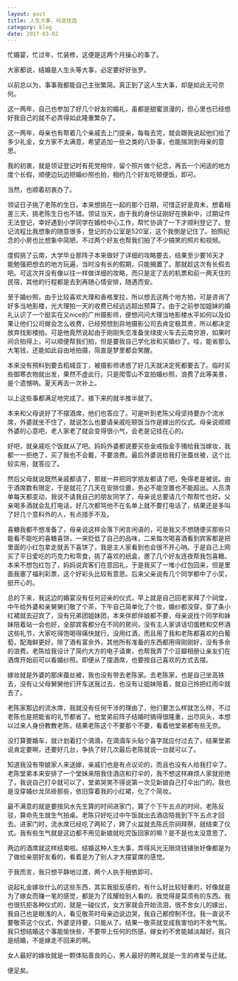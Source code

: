 ```yaml
---
layout: post
title: 人生大事，何足挂齿
category: blog
date: 2017-03-02
---
```



忙婚宴，忙过年，忙装修，这便是这两个月操心的事了。

大家都说，结婚是人生头等大事，必定要好好张罗。

以前总以为，事事我都能自己主张繁简。真正到了这人生大事，却是如此无可奈何。

这一两年，自己也参加了好几个好友的婚礼，虽都是甜蜜浪漫的，但心里也已经想好我自己的就不必弄得如此隆重繁杂了。

这一两年，母亲也有帮着几个亲戚去上门提亲，每每去完，就会跟我说起他们给了多少礼金，女方家不太满意，希望追加一些之类的八卦事，也能揣测到母亲的意思。

我的初衷，就是领证登记时有死党相伴，留个照片做个纪念，再去一个闲适的地方度个长假，顺便边玩边把婚纱照也拍，相约几个好友吃顿便饭，即可。

当然，也顺着初衷办了。

领证日子挑了老陈的生日，本来想挑在一起的那个日期，可惜正好是周末，想着相差三天，挑老陈生日也不错。领证当天，由于我的身份证刚好在换新中，过期证件无法登记，幸好遇到小学同学在婚检中心工作，帮忙协调了一下才顺利登记了。登记流程比我想象的随意很多，登记的办公室是520室，这个我倒是记住了。拍照纪念的小房也比想象中简陋，不过两个好友也帮我们拍了不少搞笑的照片和视频。

度假挑了云南，大学毕业那阵子本来做好了详细的攻略要去，结果至少要16天才能勉强把想去的地方玩遍，当时没有长的假期，只能搁置了。那就趁这次有长假去吧。可这次并没有像以往一样做详细的攻略，而只是定了去的机票和前一两天住的民宿，其他的行程都是去到再随心情安排，随遇而安。

至于婚纱照，由于比较喜欢大理和香格里拉，所以想去这两个地方拍，可是咨询了好多当地影楼，光大理拍一天的收费已经远远超出预算了。由于之前参加姐妹的婚礼认识了一个挺实在又nice的广州摄影师，便想问问大理当地影楼水平如何以及如果让他们公司做会怎么收费，已经预想到异地摄影公司去肯定极其贵，所以都决定放弃找影楼拍。可是他竟然说起由于刚刚失恋准备坐绿皮火车去云南穷游，如果时间合拍得上，可以顺便帮我们拍，但是要我自己学化妆和买婚纱了。哇，能省那么大笔钱，还能如此自由地拍摄，简直是梦里都会笑醒。

本来没有预料到要去稻城亚丁，被摄影师诱惑了好几天就决定死都要去了。临时买些御寒衣物就出发，果然不虚此行。只是爬雪山不宜拍婚纱照，浪费了此等美景，是个遗憾呐。夏天再去一次补上。

以上这些事都满足地完成了。接下来的就半推半就了。

本来和父母说好了不摆酒席，他们也答应了。可是听到老陈父母坚持要办个流水席，外婆就坐不住了，就说怎么也要请亲戚吃顿饭当作是嫁出的仪式。母亲说顺顺外婆的心意吧，老人家老了就会变得很小气，会老是记挂在心的。

好吧，就亲戚吃个饭就从了吧。妈妈外婆都说要买些金戒指金手镯给我当嫁妆，我都一一拒绝了，买了我也不会戴，不要浪费。最后外婆说给我打张蚕丝被，这个比较实用，就答应了。

然后父母就说既然亲戚都请了，那就一并把同学朋友都请了吧，免得老是被说。由于酒席数有限定，于是就花了几天在安排位置，务必不能空置也不能超出。人员清单每天都变动，我说不请我自己的朋友同学了，母亲说总要请几个帮帮忙也好。父亲喝多酒就会乱打电话，好几次都骂他不在名单上就不要打电话了，结果还是多叫了好几个意料外的人，有点措手不及。

喜糖我都不想准备了，母亲说这样会落下闲言闲语的，可是我又不想随便买那些只能看不能吃的喜糖喜饼，一来贬低了自己的品味，二来每次喝喜酒看到宾客都是把里面的小红包拿走就丢下喜饼了，我是主人家看到也会很不开心呐。于是自己上网买了平日爱吃的巧克力和零食，挑了喜欢的纸盒，邀了几个好友连夜帮我包喜糖。本来不想包红包了，妈妈说宾客们在意回礼，于是我买了一堆小红包回来，但是里面我塞了福利彩票，这个好彩头比较有意思。后来父亲说有几个同学都中了小奖，挺开心的。

总的下来，我这边的婚宴没有任何迎亲的仪式，早上就是自己回老家拜了个祠堂，中午给外婆和亲舅舅们敬了个茶，下午自己简单化了个妆，婚纱都没穿，穿了条小红裙就去迎宾了，没有兄弟团姐妹团，本来伴郎伴娘都不要，母亲说找个同学和妹妹陪着站一会也好，全部宾客都分在不同的房间，没有主人家讲话切蛋糕和交杯酒这些礼节，大家吃得饱喝得痛快就行。没用红酒，而且用了我和老陈都喜欢的白葡萄，配海鲜更好。除了酒有富余外，其他所有准备的东西都用得刚刚好，没有多余的浪费。老陈给我设计了简约大方的电子请柬，也帮我弄了个豆瓣相册让亲友们在酒席开始前可以看婚纱照。即便从了摆酒席，也要按自己喜欢的方式去摆。

嫁妆就是外婆的那床蚕丝被，我也没有带去老陈家。去老陈家，也是自己坐高铁去，没有让父母舅舅他们开车送我过去，也没有让姐妹陪着，就自己拎把红雨伞就去了。

老陈家那边的流水席，我就没有任何干涉的理由了，他们要怎么样就怎么样，不过老陈也是把能省的礼节都省了。他堂弟前阵子结婚时搞得很隆重，出尽风头，本想以过来人身份教教老陈，结果老陈这个不要那个不要，看着他堂弟都有些无奈。

没打算要婚车，就计划着打个滴滴，在滴滴车头贴个喜字就应付过去了，结果堂弟说肯定要啊，还要好几台，争执了好几次最后老陈就说一台就可以了。

知道我没有带娘家人来送嫁，亲戚们也是有点议论的，而且也没有人给我打伞了。老陈堂弟本来安排了一个堂妹来陪我住酒店和打伞的，我不想这样麻烦人家就拒绝了，我说自己打伞就可以了，堂弟哭笑不得说第一次见新娘自己打伞出门的。我也是没穿婚纱龙凤褂那些，依旧穿着我的小红裙，化了个简妆。

最不满意的就是要按风水先生算的时间进家门，算了个下午五点的时间，老陈反驳，算命先生就生气拍桌。老陈只好吃过中午饭就出去酒店陪我到下午五点才回去。进家门时，流水席已经吃了两轮了，跨了火盆就去陈氏宗祠拜祭，就结束了仪式。我有些生气就是这边都不用见新娘就吃完饭回家的嘛？是不是也太没意思了。

两边的酒席就这样结束啦。结婚这种人生大事，弄得风光无限烧钱铺张好像都是为了做给亲朋好友看的，看着是为了别人才大摆宴席的感觉。

于我而言，我只想平静地过渡，两个人执手相依即可。

说起礼金嫁妆什么的这些东西，其实我挺反感的，有什么好比较轻重的，好像就是为了嫁女而赚一笔的感觉，都是为了炫耀给别人看的。我觉得是莫须有的东西。我也很抗拒各种仪式的，就是一碰仪式，女方家就会开始流泪，很不舍女儿的嫁出，我自己也是眼浅的人，看见敬茶时母亲边说边哭，我自己都控制不住。我一直说不要敬茶这个仪式，外婆坚持要，只能从了。结果一敬茶就变成我害怕的不舍气氛。我只想结婚这个事能愉快些，不要带上任何的伤感，嫁女的不舍能越淡越好。我只是结婚，不是嫁走不回来的啊。

女人最好的嫁妆就是一颗体贴善良的心，男人最好的聘礼就是一生的疼爱与迁就。

便足矣。

